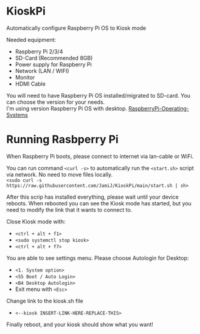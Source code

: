 # KioskPi
Automatically configure Raspberry Pi OS to Kiosk mode

Needed equipment:
* Raspberry Pi 2/3/4
* SD-Card (Recommended 8GB)
* Power supply for Raspberry Pi
* Network (LAN / WIFI)
* Monitor 
* HDMI Cable

You will need to have Raspberry Pi OS installed/migrated to SD-card. You can choose the version for your needs.\
I'm using version Raspberry Pi OS with desktop.
[RaspberryPi-Operating-Systems](https://www.raspberrypi.org/software/operating-systems/)


# Running Rasbperry Pi

When Raspberry Pi boots, please connect to internet via lan-cable or WiFi.

You can run command `<curl -s>` to automatically run the `<start.sh>` script via network. No need to move files locally.\
`<sudo curl -s https://raw.githubusercontent.com/JamiJ/KioskPi/main/start.sh | sh>`

After this scrip has installed everything, please wait until your device reboots.
When rebooted you can see the Kiosk mode has started, but you need to modify the link that it wants to connect to.

Close Kiosk mode with:
* `<ctrl + alt + f1>`
* `<sudo systemctl stop kiosk>`
* `<ctrl + alt + f7>`

You are able to see settings menu. Please choose Autologin for Desktop:
* `<1. System option>`
* `<S5 Boot / Auto Login>`
* `<B4 Desktop Autologin>`
* Exit menu with `<Esc>`

Change link to the kiosk.sh file
* `<--kiosk INSERT-LINK-HERE-REPLACE-THIS>`

Finally reboot, and your kiosk should show what you want!
